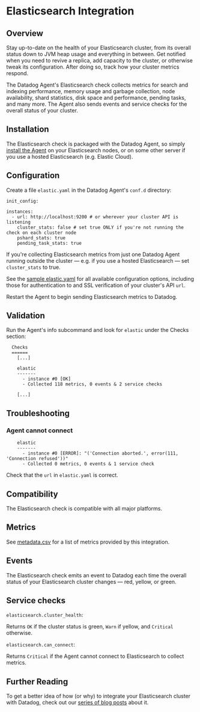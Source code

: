 # Elasticsearch Integration

## Overview

Stay up-to-date on the health of your Elasticsearch cluster, from its overall status down to JVM heap usage and everything in between. Get notified when you need to revive a replica, add capacity to the cluster, or otherwise tweak its configuration. After doing so, track how your cluster metrics respond.

The Datadog Agent's Elasticsearch check collects metrics for search and indexing performance, memory usage and garbage collection, node availability, shard statistics, disk space and performance, pending tasks, and many more. The Agent also sends events and service checks for the overall status of your cluster.

## Installation

The Elasticsearch check is packaged with the Datadog Agent, so simply [install the Agent](https://app.datadoghq.com/account/settings#agent) on your Elasticsearch nodes, or on some other server if you use a hosted Elasticsearch (e.g. Elastic Cloud).

## Configuration

Create a file `elastic.yaml` in the Datadog Agent's `conf.d` directory:

```
init_config:

instances:
  - url: http://localhost:9200 # or wherever your cluster API is listening
    cluster_stats: false # set true ONLY if you're not running the check on each cluster node
    pshard_stats: true
    pending_task_stats: true
```

If you're collecting Elasticsearch metrics from just one Datadog Agent running outside the cluster — e.g. if you use a hosted Elasticsearch — set `cluster_stats` to true.

See the [sample elastic.yaml](https://github.com/Datadog/integrations-core/blob/master/elastic/conf.yaml.example) for all available configuration options, including those for authentication to and SSL verification of your cluster's API `url`.

Restart the Agent to begin sending Elasticsearch metrics to Datadog.

## Validation

Run the Agent's info subcommand and look for `elastic` under the Checks section:

```
  Checks
  ======
    [...]

    elastic
    -------
      - instance #0 [OK]
      - Collected 118 metrics, 0 events & 2 service checks

    [...]
```

## Troubleshooting

### Agent cannot connect
```
    elastic
    -------
      - instance #0 [ERROR]: "('Connection aborted.', error(111, 'Connection refused'))"
      - Collected 0 metrics, 0 events & 1 service check
```

Check that the `url` in `elastic.yaml` is correct.

## Compatibility

The Elasticsearch check is compatible with all major platforms.

## Metrics

See [metadata.csv](https://github.com/DataDog/integrations-core/blob/master/elastic/metadata.csv) for a list of metrics provided by this integration.

## Events

The Elasticsearch check emits an event to Datadog each time the overall status of your Elasticsearch cluster changes — red, yellow, or green.

## Service checks

`elasticsearch.cluster_health`:

Returns `OK` if the cluster status is green, `Warn` if yellow, and `Critical` otherwise.

`elasticsearch.can_connect`:

Returns `Critical` if the Agent cannot connect to Elasticsearch to collect metrics.

## Further Reading

To get a better idea of how (or why) to integrate your Elasticsearch cluster with Datadog, check out our [series of blog posts](https://www.datadoghq.com/blog/monitor-elasticsearch-performance-metrics/) about it.
